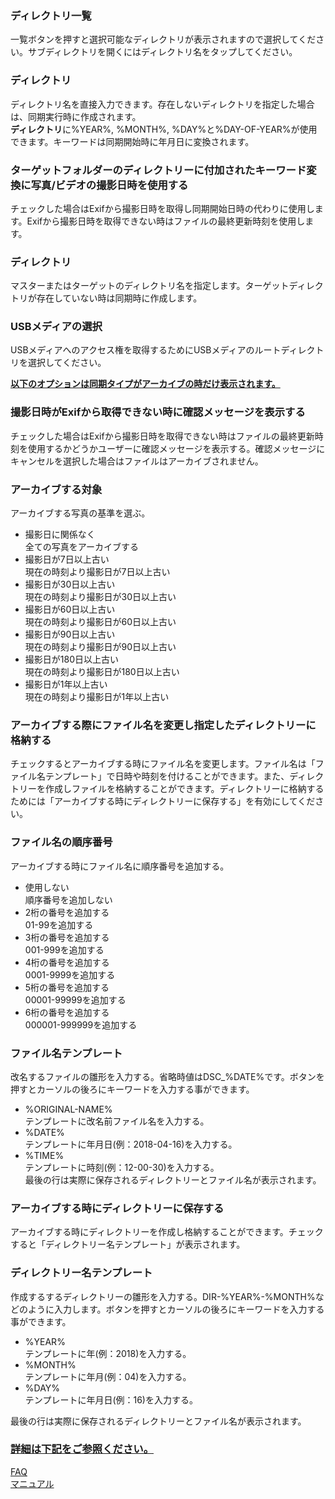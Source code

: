 ### ディレクトリ一覧  
一覧ボタンを押すと選択可能なディレクトリが表示されますので選択してください。サブディレクトリを開くにはディレクトリ名をタップしてください。   

### ディレクトリ  
ディレクトリ名を直接入力できます。存在しないディレクトリを指定した場合は、同期実行時に作成されます。  
**ディレクトリ**に%YEAR%, %MONTH%, %DAY%と%DAY-OF-YEAR%が使用できます。キーワードは同期開始時に年月日に変換されます。   

### ターゲットフォルダーのディレクトリーに付加されたキーワード変換に写真/ビデオの撮影日時を使用する  
チェックした場合はExifから撮影日時を取得し同期開始日時の代わりに使用します。Exifから撮影日時を取得できない時はファイルの最終更新時刻を使用します。   

### ディレクトリ  
マスターまたはターゲットのディレクトリ名を指定します。ターゲットディレクトリが存在していない時は同期時に作成します。   

### USBメディアの選択  
USBメディアへのアクセス権を取得するためにUSBメディアのルートディレクトリを選択してください。  

<u>**以下のオプションは同期タイプがアーカイブの時だけ表示されます。**</u>  

### 撮影日時がExifから取得できない時に確認メッセージを表示する  
チェックした場合はExifから撮影日時を取得できない時はファイルの最終更新時刻を使用するかどうかユーザーに確認メッセージを表示する。確認メッセージにキャンセルを選択した場合はファイルはアーカイブされません。   

### アーカイブする対象  
アーカイブする写真の基準を選ぶ。  

- 撮影日に関係なく  
全ての写真をアーカイブする  
- 撮影日が7日以上古い  
現在の時刻より撮影日が7日以上古い  
- 撮影日が30日以上古い  
現在の時刻より撮影日が30日以上古い  
- 撮影日が60日以上古い  
現在の時刻より撮影日が60日以上古い  
- 撮影日が90日以上古い  
現在の時刻より撮影日が90日以上古い  
- 撮影日が180日以上古い  
現在の時刻より撮影日が180日以上古い  
- 撮影日が1年以上古い  
現在の時刻より撮影日が1年以上古い   

### アーカイブする際にファイル名を変更し指定したディレクトリーに格納する  
チェックするとアーカイブする時にファイル名を変更します。ファイル名は「ファイル名テンプレート」で日時や時刻を付けることができます。また、ディレクトリーを作成しファイルを格納することができます。ディレクトリーに格納するためには「アーカイブする時にディレクトリーに保存する」を有効にしてください。   

### ファイル名の順序番号  
アーカイブする時にファイル名に順序番号を追加する。  

- 使用しない  
順序番号を追加しない  
- 2桁の番号を追加する  
01-99を追加する  
- 3桁の番号を追加する  
001-999を追加する  
- 4桁の番号を追加する  
0001-9999を追加する  
- 5桁の番号を追加する  
00001-99999を追加する  
- 6桁の番号を追加する  
000001-999999を追加する   

### ファイル名テンプレート  
改名するファイルの雛形を入力する。省略時値はDSC_%DATE%です。ボタンを押すとカーソルの後ろにキーワードを入力する事ができます。  

- %ORIGINAL-NAME%  
テンプレートに改名前ファイル名を入力する。  
- %DATE%  
テンプレートに年月日(例：2018-04-16)を入力する。  
- %TIME%  
テンプレートに時刻(例：12-00-30)を入力する。  
最後の行は実際に保存されるディレクトリーとファイル名が表示されます。  

### アーカイブする時にディレクトリーに保存する  
アーカイブする時にディレクトリーを作成し格納することができます。チェックすると「ディレクトリー名テンプレート」が表示されます。  

### ディレクトリー名テンプレート  
作成するするディレクトリーの雛形を入力する。DIR-%YEAR%-%MONTH%などのように入力します。ボタンを押すとカーソルの後ろにキーワードを入力する事ができます。  

- %YEAR%  
テンプレートに年(例：2018)を入力する。  
- %MONTH%  
テンプレートに年月(例：04)を入力する。  
- %DAY%  
テンプレートに年月日(例：16)を入力する。  

最後の行は実際に保存されるディレクトリーとファイル名が表示されます。  

### <u>詳細は下記をご参照ください。</u>  
[FAQ](https://sentaroh.github.io/Documents/SMBSync2/SMBSync2_FAQ_JA.htm)  
[マニュアル](https://sentaroh.github.io/Documents/SMBSync2/SMBSync2_Desc_JA.htm)   
